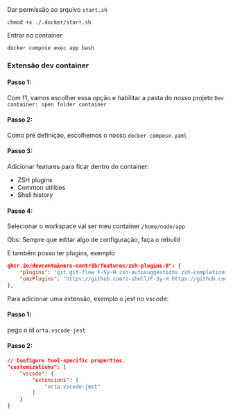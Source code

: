 ## 

Dar permissão ao arquivo `start.sh`
```
chmod +x ./.docker/start.sh
```

Entrar no container
```
docker compose exec app bash
```

### Extensão dev container

#### Passo 1:
Com f1, vamos escolher essa opção e habilitar a pasta do nosso projeto
`Dev container: open folder container`

#### Passo 2:
Como pré definição, escolhemos o nosso `docker-compose.yaml`

#### Passo 3: 
Adicionar features para ficar dentro do container:
- ZSH plugins
- Common utilities
- Shell history

#### Passo 4: 
Selecionar o workspace vai ser meu container
`/home/node/app`

Obs: Sempre que editar algo de configuração, faça o rebuild

E também posso ter plugins, exemplo
```json
ghcr.io/devcontainers-contrib/features/zsh-plugins:0": {
	"plugins": "git git-flow F-Sy-H zsh-autosuggestions zsh-completions",
	"omzPlugins": "https://github.com/z-shell/F-Sy-H https://github.com/zsh-users/zsh-autosuggestions https://github.com/zsh-users/zsh-completions"
},
```


Para adicionar uma extensão, exemplo o jest no vscode: 

#### Passo 1:
pego o id `orta.vscode-jest`

#### Passo 2:
```json
// Configure tool-specific properties.
"customizations": {
	"vscode": {
		"extensions": [
			"orta.vscode-jest"
		]
	}
}
``` 